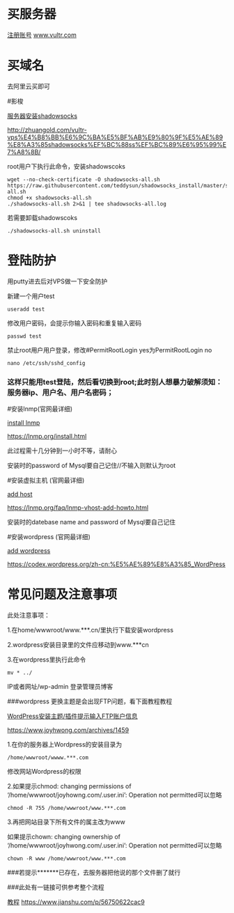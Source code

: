 # 买服务器

[注册账号](www.vultr.com)	   www.vultr.com 

# 买域名

去阿里云买即可

#影梭                            

[服务器安装shadowsocks](http://zhuangold.com/vultr-vps%E4%B8%BB%E6%9C%BA%E5%BF%AB%E9%80%9F%E5%AE%89%E8%A3%85shadowsocks%EF%BC%88ss%EF%BC%89%E6%95%99%E7%A8%8B/)  

http://zhuangold.com/vultr-vps%E4%B8%BB%E6%9C%BA%E5%BF%AB%E9%80%9F%E5%AE%89%E8%A3%85shadowsocks%EF%BC%88ss%EF%BC%89%E6%95%99%E7%A8%8B/

root用户下执行此命令，安装shadowscoks

```command
wget --no-check-certificate -O shadowsocks-all.sh https://raw.githubusercontent.com/teddysun/shadowsocks_install/master/shadowsocks-all.sh
chmod +x shadowsocks-all.sh
./shadowsocks-all.sh 2>&1 | tee shadowsocks-all.log
```

若需要卸载shadowscoks

```comammd
./shadowsocks-all.sh uninstall
```

# 登陆防护

用putty进去后对VPS做一下安全防护

新建一个用户test

```command
useradd test
```



修改用户密码，会提示你输入密码和重复输入密码

```command
passwd test
```



禁止root用户用户登录，修改#PermitRootLogin yes为PermitRootLogin no

```command
nano /etc/ssh/sshd_config
```

### 这样只能用test登陆，然后看切换到root;此时别人想暴力破解须知：服务器ip、用户名、用户名密码；





#安装lnmp(官网最详细)

[install lnmp ](https://lnmp.org/install.html)        

https://lnmp.org/install.html

此过程需十几分钟到一小时不等，请耐心

安装时的password of Mysql要自己记住//不输入则默认为root

#安装虚拟主机 (官网最详细)	             

[add host](https://lnmp.org/faq/lnmp-vhost-add-howto.html)           

https://lnmp.org/faq/lnmp-vhost-add-howto.html

安装时的datebase name and password of Mysql要自己记住



#安装wordpress   (官网最详细)    

[add wordpress](https://codex.wordpress.org/zh-cn:%E5%AE%89%E8%A3%85_WordPress)           

https://codex.wordpress.org/zh-cn:%E5%AE%89%E8%A3%85_WordPress



# 常见问题及注意事项



此处注意事项：

1.在home/wwwroot/www.***.cn/里执行下载安装wordpress

2.wordpress安装目录里的文件应移动到www.***cn

3.在wordpress里执行此命令

```command
mv * ../
```




IP或者网址/wp-admin	登录管理员博客



###wordpress 更换主题是会出现FTP问题，看下面教程教程

[WordPress安装主题/插件提示输入FTP账户信息](https://www.joyhwong.com/archives/1459)

https://www.joyhwong.com/archives/1459



1.在你的服务器上Wordpress的安装目录为

```command
/home/wwwroot/wwww.***.com
```

修改网站Wordpress的权限

2.如果提示chmod: changing permissions of ‘/home/wwwroot/joyhowng.com/.user.ini’: Operation not permitted可以忽略

```command
chmod -R 755 /home/wwwroot/www.***.com
```

3.再把网站目录下所有文件的属主改为www

如果提示chown: changing ownership of ‘/home/wwwroot/joyhwong.com/.user.ini’: Operation not permitted可以忽略

```command
chown -R www /home/wwwroot/www.***.com
```



###若提示*******已存在，去服务器把他说的那个文件删了就行







###此处有一链接可供参考整个流程

[教程](https://www.jianshu.com/p/56750622cac9)            https://www.jianshu.com/p/56750622cac9

